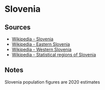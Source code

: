# Slovenia

## Sources


* [Wikipedia - Slovenia](https://en.wikipedia.org/wiki/Slovenia)
* [Wikipedia - Eastern Slovenia](https://en.wikipedia.org/wiki/Eastern_Slovenia)
* [Wikipedia - Western Slovenia](https://en.wikipedia.org/wiki/Western_Slovenia)
* [Wikipedia - Statistical regions of Slovenia](https://en.wikipedia.org/wiki/Statistical_regions_of_Slovenia)
## Notes
Slovenia population figures are 2020 estimates
